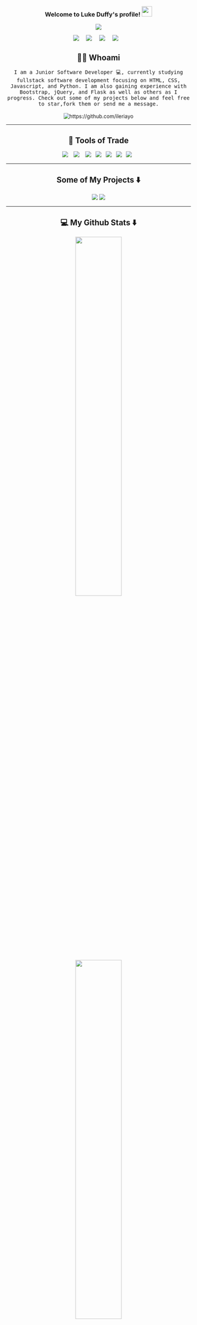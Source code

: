 <h3 align="center">
  Welcome to Luke Duffy's profile!
  <img src="https://media.giphy.com/media/hvRJCLFzcasrR4ia7z/giphy.gif" width="28">
</h3>

<!-- Typing SVG by DenverCoder1 - https://github.com/DenverCoder1/readme-typing-svg -->

<p align="center">
  <a href="https://github.com/DenverCoder1/readme-typing-svg"><img src="https://readme-typing-svg.herokuapp.com?color=%23FF88F2&size=24&duration=3400&width=415&height=70&lines=Junior+Full+Stack+Developer;%2B3+Years+Experience+;Experience+with+HTML%2FCSS+;Skilled+in+Javascript+%26+Python"></a>
</p>

<p align="center">
  <a target="_blank"href="https://www.linkedin.com/in/luke-duffy1/"><img src="https://img.shields.io/badge/linkedin-%230077B5.svg?&style=for-the-badge&logo=linkedin&logoColor=white" /></a>&nbsp;&nbsp;&nbsp;&nbsp;
  <a href="mailto:lukeduffy84@gmail.com?subject=Hello%20Ileri,%20From%20Github"><img src="https://img.shields.io/badge/gmail-%23D14836.svg?&style=for-the-badge&logo=gmail&logoColor=white" /></a>&nbsp;&nbsp;&nbsp;&nbsp;
 <a href=""><img src="https://custom-icon-badges.herokuapp.com/badge/Dublin-Ireland-purple?style=for-the-badge&logo=location&logoColor=white" /></a>&nbsp;&nbsp;&nbsp;&nbsp;
   <a href="https://github.com/lukeduffy84?tab=repositories"><img src="https://custom-icon-badges.herokuapp.com/badge/-My%20Repos-blue?style=for-the-badge&logoColor=white&logo=repo" /></a>&nbsp;&nbsp;&nbsp;&nbsp;
</p>

<h2 align="center"> 👨‍💻 Whoami</h2>
<p align="center">
  <samp>I am a Junior Software Developer 💻, currently studying fullstack software development focusing on HTML, CSS, Javascript, and Python. I am also gaining experience with Bootstrap, jQuery, and Flask as well as others as I progress. Check out some of my projects below and feel free to star,fork them or send me a message.
  </samp>
  <br> <br>
  <img src="https://komarev.com/ghpvc/?username=lukeduffy84" alt="https://github.com/ileriayo" />
</p>

<hr>

<h2 align="center"> 🔭 Tools of Trade</h2>
<p align="center">
  <img src="https://img.shields.io/badge/HTML-239120?style=for-the-badge&logo=html5&logoColor=white" />&nbsp;&nbsp;&nbsp;
  <img src="https://img.shields.io/badge/JavaScript-F7DF1E?style=for-the-badge&logo=javascript&logoColor=black" />&nbsp;&nbsp;&nbsp;
 <img src="https://img.shields.io/badge/CSS-239120?&style=for-the-badge&logo=css3&logoColor=white" />&nbsp;&nbsp;
 <img src="https://img.shields.io/badge/Bootstrap-563D7C?style=for-the-badge&logo=bootstrap&logoColor=white" />&nbsp;&nbsp;
 <img src="https://img.shields.io/badge/Django-092E20?style=for-the-badge&logo=django&logoColor=white" />&nbsp;&nbsp;
 <img src="https://img.shields.io/badge/Flask-000000?style=for-the-badge&logo=flask&logoColor=white" />&nbsp;&nbsp;
 <img src="https://img.shields.io/badge/MongoDB-4EA94B?style=for-the-badge&logo=mongodb&logoColor=white" />&nbsp;&nbsp;
</p>

<hr>
<h2 align="center"> Some of My Projects ⬇️</h2>
<div align="center">

<a href="https://github.com/lukeduffy84/cook_club_real"><img src="https://user-images.githubusercontent.com/63915089/153899625-20eb8eb1-e94d-4250-9d62-30ba7fd763c2.gif" /></a>
<a  href="https://github.com/lukeduffy84/grinch-memory-game"><img src="https://user-images.githubusercontent.com/63915089/153900312-e037bbcb-b89d-4b8f-be9e-d0d1c9589d04.gif"/></a>
</div>
<hr>
<h2  align="center">💻 My Github Stats ⬇️ </h2>

<p align="center">
  <img src="https://github-readme-stats.vercel.app/api?username=lukeduffy84&show_icons=true&theme=buefy" style="width:50%;heigth:20%"/>
</p>
<p align="center">
  <img src="https://github-readme-stats.vercel.app/api/top-langs/?username=lukeduffy84" style="width:50%;heigth:16%"/>
</p>




